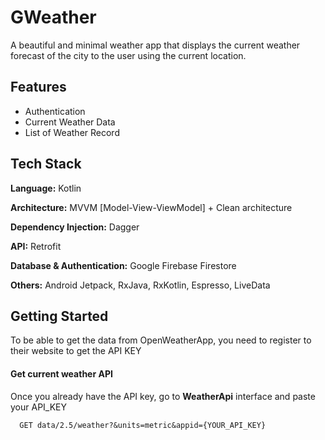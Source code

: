 
# GWeather

A beautiful and minimal weather app that displays the current weather forecast of the city to the user using the current location.





## Features

- Authentication
- Current Weather Data
- List of Weather Record


## Tech Stack

**Language:** Kotlin

**Architecture:** MVVM [Model-View-ViewModel] + Clean architecture

**Dependency Injection:** Dagger

**API:** Retrofit

**Database & Authentication:** Google Firebase Firestore

**Others:** Android Jetpack, RxJava, RxKotlin, Espresso, LiveData



## Getting Started

To be able to get the data from OpenWeatherApp, you need to register to their website to get the API KEY

#### Get current weather API

Once you already have the API key, go to **WeatherApi** interface and paste your API_KEY

```http
  GET data/2.5/weather?&units=metric&appid={YOUR_API_KEY}
```



